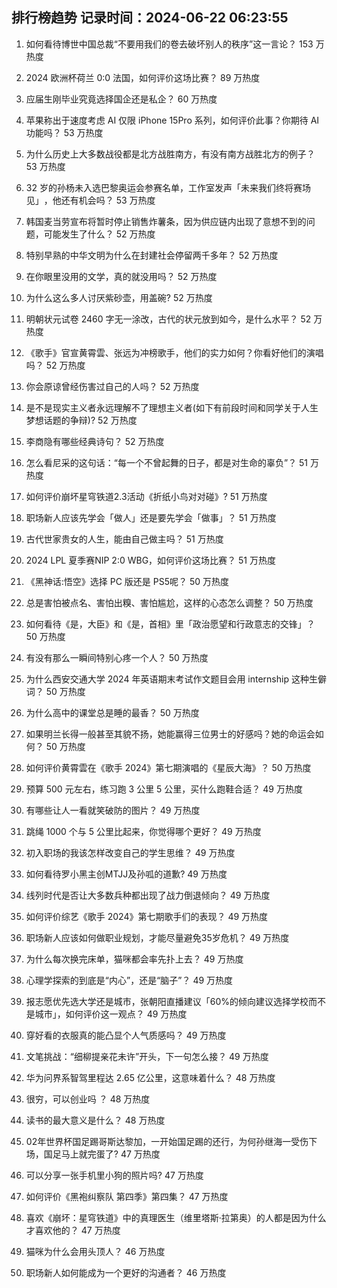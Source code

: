 
## 排行榜趋势 记录时间：2024-06-22 06:23:55
  
  1. 如何看待博世中国总裁“不要用我们的卷去破坏别人的秩序”这一言论？ 153 万热度
    
  2. 2024 欧洲杯荷兰 0:0 法国，如何评价这场比赛？ 89 万热度
    
  3. 应届生刚毕业究竟选择国企还是私企？ 60 万热度
    
  4. 苹果称出于速度考虑 AI 仅限 iPhone 15Pro 系列，如何评价此事？你期待 AI 功能吗？ 53 万热度
    
  5. 为什么历史上大多数战役都是北方战胜南方，有没有南方战胜北方的例子？ 53 万热度
    
  6. 32 岁的孙杨未入选巴黎奥运会参赛名单，工作室发声「未来我们终将赛场见」 ​​​，他还有机会吗？ 53 万热度
    
  7. 韩国麦当劳宣布将暂时停止销售炸薯条，因为供应链内出现了意想不到的问题，可能发生了什么？ 52 万热度
    
  8. 特别早熟的中华文明为什么在封建社会停留两千多年？ 52 万热度
    
  9. 在你眼里没用的文学，真的就没用吗？ 52 万热度
    
  10. 为什么这么多人讨厌紫砂壶，用盖碗? 52 万热度
    
  11. 明朝状元试卷 2460 字无一涂改，古代的状元放到如今，是什么水平？ 52 万热度
    
  12. 《歌手》官宣黄霄雲、张远为冲榜歌手，他们的实力如何？你看好他们的演唱吗？ 52 万热度
    
  13. 你会原谅曾经伤害过自己的人吗？ 52 万热度
    
  14. 是不是现实主义者永远理解不了理想主义者(如下有前段时间和同学关于人生梦想话题的争辩)? 52 万热度
    
  15. 李商隐有哪些经典诗句？ 52 万热度
    
  16. 怎么看尼采的这句话：“每一个不曾起舞的日子，都是对生命的辜负”？ 51 万热度
    
  17. 如何评价崩坏星穹铁道2.3活动《折纸小鸟对对碰》? 51 万热度
    
  18. 职场新人应该先学会「做人」还是要先学会「做事」？ 51 万热度
    
  19. 古代世家贵女的人生，能由自己做主吗？ 51 万热度
    
  20. 2024 LPL 夏季赛NIP 2:0 WBG，如何评价这场比赛？ 51 万热度
    
  21. 《黑神话:悟空》选择 PC 版还是 PS5呢？ 50 万热度
    
  22. 总是害怕被点名、害怕出糗、害怕尴尬，这样的心态怎么调整？ 50 万热度
    
  23. 如何看待《是，大臣》和《是，首相》里「政治愿望和行政意志的交锋」？ 50 万热度
    
  24. 有没有那么一瞬间特别心疼一个人？ 50 万热度
    
  25. 为什么西安交通大学 2024 年英语期末考试作文题目会用 internship 这种生僻词？ 50 万热度
    
  26. 为什么高中的课堂总是睡的最香？ 50 万热度
    
  27. 如果明兰长得一般甚至其貌不扬，她能赢得三位男士的好感吗？她的命运会如何？ 50 万热度
    
  28. 如何评价黄霄雲在《歌手 2024》第七期演唱的《星辰大海》？ 50 万热度
    
  29. 预算 500 元左右，练习跑 3 公里 5 公里，买什么跑鞋合适？ 49 万热度
    
  30. 有哪些让人一看就笑破防的图片？ 49 万热度
    
  31. 跳绳 1000 个与 5 公里比起来，你觉得哪个更好？ 49 万热度
    
  32. 初入职场的我该怎样改变自己的学生思维？ 49 万热度
    
  33. 如何看待罗小黑主创MTJJ及孙呱的道歉? 49 万热度
    
  34. 线列时代是否让大多数兵种都出现了战力倒退倾向？ 49 万热度
    
  35. 如何评价综艺《歌手 2024》第七期歌手们的表现？ 49 万热度
    
  36. 职场新人应该如何做职业规划，才能尽量避免35岁危机？ 49 万热度
    
  37. 为什么每次换完床单，猫咪都会率先扑上去？ 49 万热度
    
  38. 心理学探索的到底是“内心”，还是“脑子”？ 49 万热度
    
  39. 报志愿优先选大学还是城市，张朝阳直播建议「60%的倾向建议选择学校而不是城市」，如何评价这一观点？ 49 万热度
    
  40. 穿好看的衣服真的能凸显个人气质感吗？ 49 万热度
    
  41. 文笔挑战：“细柳提亲花未许”开头，下一句怎么接？ 49 万热度
    
  42. 华为问界系智驾里程达 2.65 亿公里，这意味着什么？ 48 万热度
    
  43. 很穷，可以创业吗 ？ 48 万热度
    
  44. 读书的最大意义是什么？ 48 万热度
    
  45. 02年世界杯国足踢哥斯达黎加，一开始国足踢的还行，为何孙继海一受伤下场，国足马上就完蛋了? 47 万热度
    
  46. 可以分享一张手机里小狗的照片吗? 47 万热度
    
  47. 如何评价《黑袍纠察队 第四季》第四集？ 47 万热度
    
  48. 喜欢《崩坏：星穹铁道》中的真理医生（维里塔斯·拉第奥）的人都是因为什么才喜欢他的？ 47 万热度
    
  49. 猫咪为什么会用头顶人？ 46 万热度
    
  50. 职场新人如何能成为一个更好的沟通者？ 46 万热度
    